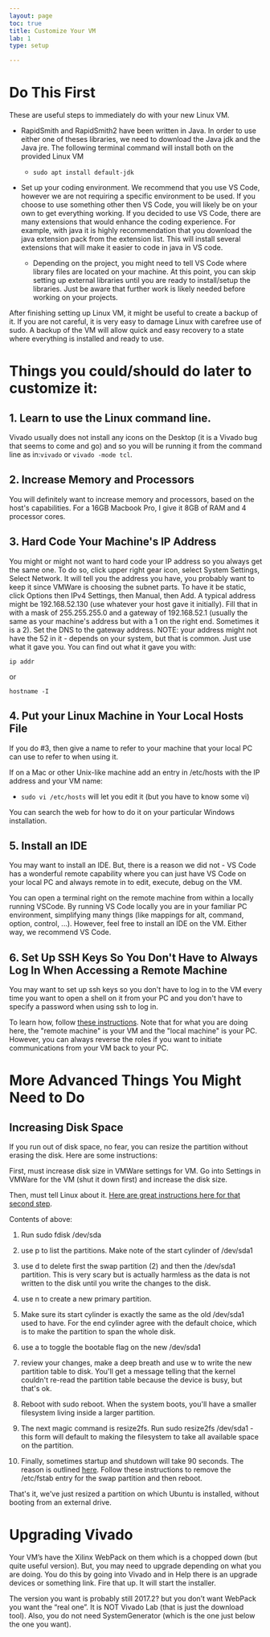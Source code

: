 ```yaml
---
layout: page
toc: true
title: Customize Your VM
lab: 1
type: setup

---
```


# Do This First
These are useful steps to immediately do with your new Linux VM.
* RapidSmith and RapidSmith2 have been written in Java. In order to use either one of theses libraries, we need to download the Java jdk and the Java jre. The following terminal command will install both on the provided Linux VM
  * ``sudo apt install default-jdk``


* Set up your coding environment. We recommend that you use VS Code, however we are not requiring a specific environment to be used. If you choose to use something other then VS Code, you will likely be on your own to get everything working. If you decided to use VS Code, there are many extensions that would enhance the coding experience. For example, with java it is highly recommendation that you download the java extension pack from the extension list. This will install several extensions that will make it easier to code in java in VS code.
  * Depending on the project, you might need to tell VS Code where library files are located on your machine. At this point, you can skip setting up external libraries until you are ready to install/setup the libraries. Just be aware that further work is likely needed before working on your projects.

After finishing setting up Linux VM, it might be useful to create a backup of it. If you are not careful, it is very easy to damage Linux with carefree use of sudo. A backup of the VM will allow quick and easy recovery to a state where everything is installed and ready to use.

# Things you could/should do later to customize it:

## 1. Learn to use the Linux command line.  
Vivado usually does not install any icons on the
Desktop (it is a Vivado bug that seems to come and go) 
and so you will be running it from the command line as in:``vivado`` or ``vivado -mode tcl``.

## 2. Increase Memory and Processors
You will definitely want to increase memory and processors, based on the
host's capabilities.  For a 16GB Macbook Pro, I give it 8GB of RAM
and 4 processor cores.  

## 3. Hard Code Your Machine's IP Address
You might or might not want to hard code your IP address so you always get the
same one.  To do so, click upper right gear icon, select System
Settings, Select Network. It will tell you the address you have, you
probably want to keep it since VMWare is choosing the subnet parts.
To have it be static, click Options then IPv4 Settings, then Manual,
then Add.  A typical address might be 192.168.52.130 (use whatever
your host gave it initially).  Fill that in with a mask of
255.255.255.0 and a gateway of 192.168.52.1 (usually the same as your machine's address
but with a 1 on the right end.  Sometimes it is a 2).  Set the DNS to the
gateway address.  NOTE: your address might not have the 52 in it -
depends on your system, but that is common.  Just use what
it gave you.  You can find out what it gave you with:

    ip addr
or

    hostname -I

## 4. Put your Linux Machine in Your Local Hosts File
If you do #3, then give a name to refer to your machine that your local
PC can use to refer to when using it.  

If on a Mac or other Unix-like machine add an entry in /etc/hosts with the IP address and your VM name:
  * ``sudo vi /etc/hosts`` will let you edit it (but you have to know some vi)

You can search the web for how to do it on your particular Windows installation.

## 5. Install an IDE
You may want to install an IDE.  But, there is a reason we did not -
VS Code has a wonderful remote capability where you can just have VS
Code on your local PC and always remote in to edit, execute, debug on
the VM.  

You can open a terminal right on the remote machine from within
a locally running VSCode.  By running VS Code locally you are in your familiar
PC environment, simplifying many things (like mappings for alt,
command, option, control, ...).  However, feel free to install an IDE
on the VM.  Either way, we recommend VS Code.

## 6. Set Up SSH Keys So You Don't Have to Always Log In When Accessing a Remote Machine
You may want to set up ssh keys so you don't have to log in to the
VM every time you want to open a shell on it from your PC and you
don't have to specify a password when using ssh to log in.

To learn how, follow [these instructions](https://github.com/byu-cpe/BYU-Computing-Tutorials/wiki/SShKeys).  Note that for what you are doing here, the "remote machine" is your VM and the "local machine" is your PC.  However, you can always reverse the roles if you want to initiate communications from your VM back to your PC.

# More Advanced Things You Might Need to Do

## Increasing Disk Space
If you run out of disk space, no fear, you can resize the partition without erasing the disk.  Here are some instructions:

First, must increase disk size in VMWare settings for VM.  Go into Settings in VMWare for the VM (shut it down first) and increase the disk size.

Then, must tell Linux about it.  [Here are great instructions here for that second step](https://askubuntu.com/questions/116351/increase-partition-size-on-which-ubuntu-is-installed/116367).

Contents of above:

1. Run sudo fdisk /dev/sda

2. use p to list the partitions. Make note of the start cylinder of /dev/sda1

3. use d to delete first the swap partition (2) and then the /dev/sda1
partition. This is very scary but is actually harmless as the data is
not written to the disk until you write the changes to the disk. 

4. use n to create a new primary partition.

5. Make sure its start cylinder is exactly the same as the old
/dev/sda1 used to have. For the end cylinder agree with the default
choice, which is to make the partition to span the whole disk.

6. use a to toggle the bootable flag on the new /dev/sda1

7. review your changes, make a deep breath and use w to write the new
partition table to disk. You'll get a message telling that the kernel
couldn't re-read the partition table because the device is busy, but
that's ok.

8. Reboot with sudo reboot. When the system boots, you'll have a
smaller filesystem living inside a larger partition. 

9. The next magic command is resize2fs. Run sudo resize2fs /dev/sda1 -
this form will default to making the filesystem to take all available
space on the partition. 

10. Finally, sometimes startup and shutdown will take 90 seconds.  The reason is outlined [here](https://askubuntu.com/questions/639559/very-slow-boot-with-ubuntu-15-04).  Follow these instructions to remove
the /etc/fstab entry for the swap partition and then reboot.

That's it, we've just resized a partition on which Ubuntu is installed, without booting from an external drive.

# Upgrading Vivado

Your VM’s have the Xilinx WebPack on them which is a chopped down (but quite useful version).   But, you may need to upgrade depending on what you are doing.  You do this by going into Vivado and in Help there is an upgrade devices or something link.  Fire that up.  It will start the installer.

The version you want is probably still 2017.2? but you don’t want WebPack you want the “real one”.  It is NOT Vivado Lab (that is just the download tool).  Also, you do not need SystemGenerator (which is the one just below the one you want).  

